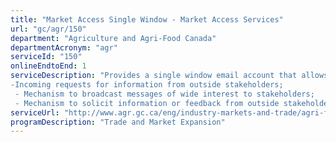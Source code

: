 ```yaml
---
title: "Market Access Single Window - Market Access Services"
url: "gc/agr/150"
department: "Agriculture and Agri-Food Canada"
departmentAcronym: "agr"
serviceId: "150"
onlineEndtoEnd: 1
serviceDescription: "Provides a single window email account that allows for 2-way communication with external stakeholders (industry, provinces, territories) on market access through three functions: 
-Incoming requests for information from outside stakeholders;
 - Mechanism to broadcast messages of wide interest to stakeholders;
 - Mechanism to solicit information or feedback from outside stakeholders"
serviceUrl: "http://www.agr.gc.ca/eng/industry-markets-and-trade/agri-food-trade-services-for-exporters/single-window-contact-for-agri-food-trade-services/?id=1458757288711"
programDescription: "Trade and Market Expansion"
---
```

